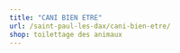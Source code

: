```yaml
---
title: "CANI BIEN ETRE"
url: /saint-paul-les-dax/cani-bien-etre/
shop: toilettage des animaux
---
```

